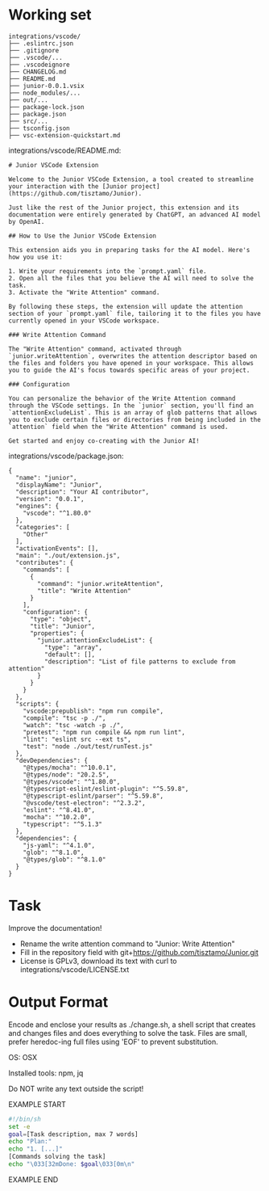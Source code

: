 # Working set

```
integrations/vscode/
├── .eslintrc.json
├── .gitignore
├── .vscode/...
├── .vscodeignore
├── CHANGELOG.md
├── README.md
├── junior-0.0.1.vsix
├── node_modules/...
├── out/...
├── package-lock.json
├── package.json
├── src/...
├── tsconfig.json
├── vsc-extension-quickstart.md

```
integrations/vscode/README.md:
```
# Junior VSCode Extension

Welcome to the Junior VSCode Extension, a tool created to streamline your interaction with the [Junior project](https://github.com/tisztamo/Junior). 

Just like the rest of the Junior project, this extension and its documentation were entirely generated by ChatGPT, an advanced AI model by OpenAI. 

## How to Use the Junior VSCode Extension

This extension aids you in preparing tasks for the AI model. Here's how you use it:

1. Write your requirements into the `prompt.yaml` file.
2. Open all the files that you believe the AI will need to solve the task.
3. Activate the "Write Attention" command.

By following these steps, the extension will update the attention section of your `prompt.yaml` file, tailoring it to the files you have currently opened in your VSCode workspace.

### Write Attention Command

The "Write Attention" command, activated through `junior.writeAttention`, overwrites the attention descriptor based on the files and folders you have opened in your workspace. This allows you to guide the AI's focus towards specific areas of your project.

### Configuration

You can personalize the behavior of the Write Attention command through the VSCode settings. In the `junior` section, you'll find an `attentionExcludeList`. This is an array of glob patterns that allows you to exclude certain files or directories from being included in the `attention` field when the "Write Attention" command is used.

Get started and enjoy co-creating with the Junior AI!

```

integrations/vscode/package.json:
```
{
  "name": "junior",
  "displayName": "Junior",
  "description": "Your AI contributor",
  "version": "0.0.1",
  "engines": {
    "vscode": "^1.80.0"
  },
  "categories": [
    "Other"
  ],
  "activationEvents": [],
  "main": "./out/extension.js",
  "contributes": {
    "commands": [
      {
        "command": "junior.writeAttention",
        "title": "Write Attention"
      }
    ],
    "configuration": {
      "type": "object",
      "title": "Junior",
      "properties": {
        "junior.attentionExcludeList": {
          "type": "array",
          "default": [],
          "description": "List of file patterns to exclude from attention"
        }
      }
    }
  },
  "scripts": {
    "vscode:prepublish": "npm run compile",
    "compile": "tsc -p ./",
    "watch": "tsc -watch -p ./",
    "pretest": "npm run compile && npm run lint",
    "lint": "eslint src --ext ts",
    "test": "node ./out/test/runTest.js"
  },
  "devDependencies": {
    "@types/mocha": "^10.0.1",
    "@types/node": "20.2.5",
    "@types/vscode": "^1.80.0",
    "@typescript-eslint/eslint-plugin": "^5.59.8",
    "@typescript-eslint/parser": "^5.59.8",
    "@vscode/test-electron": "^2.3.2",
    "eslint": "^8.41.0",
    "mocha": "^10.2.0",
    "typescript": "^5.1.3"
  },
  "dependencies": {
    "js-yaml": "^4.1.0",
    "glob": "^8.1.0",
    "@types/glob": "^8.1.0"
  }
}

```


# Task

Improve the documentation!

- Rename the write attention command to &#34;Junior: Write Attention&#34;
- Fill in the repository field with git+https://github.com/tisztamo/Junior.git
- License is GPLv3, download its text with curl to integrations/vscode/LICENSE.txt


# Output Format

Encode and enclose your results as ./change.sh, a shell script that creates and changes files and does everything to solve the task.
Files are small, prefer heredoc-ing full files using 'EOF' to prevent substitution.

OS: OSX

Installed tools: npm, jq


Do NOT write any text outside the script!

EXAMPLE START

```sh
#!/bin/sh
set -e
goal=[Task description, max 7 words]
echo "Plan:"
echo "1. [...]"
[Commands solving the task]
echo "\033[32mDone: $goal\033[0m\n"
```

EXAMPLE END

